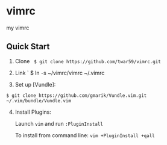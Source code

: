 vimrc
=====

my vimrc

## Quick Start

1. Clone
` $ git clone https://github.com/twar59/vimrc.git`

2. Link
` $ ln -s ~/vimrc/vimrc ~/.vimrc

3. Set up [Vundle]:

`$ git clone https://github.com/gmarik/Vundle.vim.git ~/.vim/bundle/Vundle.vim`

4. Install Plugins:

   Launch `vim` and run `:PluginInstall`

   To install from command line: `vim +PluginInstall +qall`

